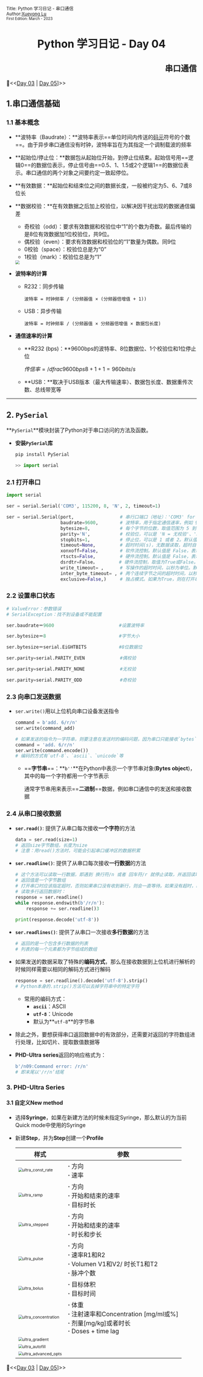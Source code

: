 <sub>Title: Python 学习日记 - 串口通信<br>Author:<a href="https://github.com/Alpaka1017?tab=repositories" target="_blank">Xueyong Lu  <i class="fa fa-github" aria-hidden="true"></i></a></br><small>First Edition: March - 2023</small></sub>

<div align = "center">
    <h1>
        Python 学习日记 - Day 04
    </h1>
</div>
<div align = "right">
    <h2>串口通信</h2>
</div>


📘<<[Day 03](./Python_Day03_Numpy_lib_Part2.md) | [Day 05](./Python_Day05_Class_Object.md)]>> 

## 1.串口通信基础

### 1.1 基本概念

* **波特率（Baudrate）：**波特率表示==单位时间内传送的[码元](https://baike.baidu.com/item/码元/10525003?fromModule=lemma_inlink)符号的个数==。由于异步串口通信没有时钟，波特率旨在为其指定一个调制载波的频率

* **起始位/停止位：**数据包从起始位开始，到停止位结束。起始信号用==逻辑0==的数据位表示，停止信号由==0.5、1、1.5或2个逻辑1==的数据位表示。串口通信的两个对象之间要约定一致起停位。

* **有效数据：**起始位和结束位之间的数据长度，一般被约定为5、6、7或8位长

* **数据校验：**在有效数据之后加上校验位，以解决因干扰出现的数据通信偏差

  * 奇校验（odd）：要求有效数据和校验位中“1”的个数为奇数。最后传输的是8位有效数据加1位校验位，共9位。
  * 偶校验（even）：要求有效数据和校验位的“1”数量为偶数。同9位
  * 0校验（space）：校验位总是为“0”
  * 1校验（mark）：校验位总是为“1”

  <img src="./.msc/image/serial_communication.png" style="zoom:67%;" />

* **波特率的计算**

  * R232：同步传输

    `波特率 = 时钟频率 / (分频器值 × (分频器倍增值 + 1))`

  * USB：异步传输

    `波特率 = 时钟频率 / (分频器值 × 分频器倍增值 × 数据包长度)`

* **通信速率的计算**

  * **R232 (bps)：**9600bps的波特率、8位数据位、1个校验位和1位停止位

    $传信率 = /dfrac{9600bps}{8+1+1} = 960 bits/s$

  * **USB：**取决于USB版本（最大传输速率）、数据包长度、数据重传次数、总线带宽等



----

## 2. **`PySerial`**

**`PySerial`**模块封装了Python对于串口访问的方法及函数。

* **安装`PySerial`库**

  ```python
  pip install PySerial
  
  >> import serial
  ```

### 2.1 打开串口

```python
import serial

ser = serial.Serial('COM3', 115200, 8, 'N', 2, timeout=1)

ser = serial.Serial(port,                 # 串行口端口（地址）：'COM3' for windows; '/dev/ttyUSB0' for linux
                    baudrate=9600, 		  # 波特率，用于指定通信速率，例如 9600、115200 等。默认值是 9600
                    bytesize=8, 		  # 每个字节的位数，取值范围为 5 到 8 位。默认值是 8
                    parity='N', 		  # 校验位，可以是 'N = 无校验'、'E = 偶校验'、'O = 奇校验'、'M = 标记校验'、'S = 空格校验'
                    stopbits=1, 		  # 停止位，可以是 1 或者 2。默认值是 1
                    timeout=None, 		  # 超时时间(s)，无数据读取，超时自动退出。默认值是 None，表示永远等待
                    xonxoff=False, 		  # 软件流控制。默认值是 False，表示关闭软件数据流控制
                    rtscts=False, 		  # 硬件流控制。默认值是 False，表示关闭硬件数据流控制
                    dsrdtr=False，		 # 硬件流控制，取值为True或False。默认为False
                   	write_timeout= ,	  # 写操作的超时时间，以秒为单位。默认为None，即无超时
                   	inter_byte_timeout= , # 两个连续字节之间的超时时间，以秒为单位。默认为None，即没有超时
                   	exclusive=False,)	  # 独占模式。如果为True，则在打开串口时锁定它，防止其他应用程序访问该串口。win32只能为True。
```

### 2.2 设置串口状态

```python
# ValueError：参数错误
# SerialException：找不到设备或不能配置

ser.baudrate＝9600						 #设置波特率

ser.bytesize＝8							 #字节大小

ser.bytesize＝serial.EiGHTBITS			 #8位数据位

ser.parity=serial.PARITY_EVEN			  #偶校验

ser.parity=serial.PARITY_NONE			  #无校验

ser.parity=serial.PARITY_ODD			  #奇校验
```

### 2.3 向串口发送数据

* `ser.write()`用以上位机向串口设备发送指令

  ```python
  command = b'add. 6/r/n'
  ser.write(command_add)
  
  # 如果发送的指令为一字符串，则要注意在发送时的编码问题，因为串口只能接收`bytes`类型的字符
  command = 'add. 6/r/n'
  ser.write(command.encode())
  # 编码的方式有`utf-8`、`ascii`、`unicode`等
  ```

  * ==**字节串**==：**`b''`**在Python中表示一个字节串对象(**Bytes object**)，其中的每一个字符都用一个字节表示

    通常字节串用来表示==**二进制**==数据，例如串口通信中的发送和接收数据

### 2.4 从串口接收数据

* **`ser.read()`**: 提供了从串口每次接收**一个字符**的方法

  ```python
  data = ser.read(size=1)
  # 返回size字节数组，长度为size
  # 注意：用read()方法时，可能会引起串口缓冲区的数据积累
  ```

* **`ser.readline()`**: 提供了从串口每次接收**一行数据**的方法

  ```python
  # 这个方法可以读取一行数据，即遇到 换行符/n 或者 回车符/r 就停止读取，并返回读取到的数据
  # 返回值是一个字节数组
  # 打开串口时应该指定超时，否则如果串口没有收到新行，则会一直等待。如果没有超时，readline会报异常
  # 读取多行返回数据时：
  response = ser.readline()
  while response.endswith(b'/r/n'):
      response += ser.readline()3
      
  print(response.decode('utf-8'))
  ```

* **`ser.readlines()`**: 提供了从串口一次接收**多行数据**的方法

  ```python
  # 返回的是一个包含多行数据的列表
  # 列表的每一个元素都为字节组成的数组
  ```

* 如果发送的数据采取了特殊的**编码方式**，那么在接收数据到上位机进行解析的时候同样需要以相同的解码方式进行解码

  ```python
  response = ser.readline().decode('utf-8').strip()
  # Python本身的.strip()方法可以去掉字符串中的特定字符
  ```

  * 常用的编码方式：
    * **`ascii`**：ASCII
    * **`utf-8`**：Unicode
    * 默认为**`utf-8`**的字节串

* 除此之外，要想获得串口返回数据中的有效部分，还需要对返回的字符数组进行处理，比如切片、提取数值数据等

* **PHD-Ultra series**返回的响应格式为：

  ```python
  b'/n09:Command error: /r/n'
  # 即末尾以'/r/n‘结尾
  ```

### 3. PHD-Ultra Series

#### 3.1 自定义New method

*  选择**Syringe**，如果在新建方法的时候未指定Syringe，那么默认的为当前Quick mode中使用的Syringe

* 新建**Step**，并为**Step**创建一个**Profile**

  | 样式                                                         | 参数                                                         |
  | ------------------------------------------------------------ | ------------------------------------------------------------ |
  | <img src="./.msc/image/ultra_const_rate.png" alt="ultra_const_rate" style="zoom:67%;" /> | **$·$** 方向<br />**$·$**  速率                              |
  | <img src="./.msc/image/ultra_ramp.png" alt="ultra_ramp" style="zoom:67%;" /> | **$·$** 方向<br />**$·$**  开始和结束的速率<br />**$·$**  目标时长 |
  | <img src="./.msc/image/ultra_stepped.png" alt="ultra_stepped" style="zoom:67%;" /> | **$·$**  方向<br />**$·$**  开始和结束的速率<br />**$·$**  时长和步长 |
  | <img src="./.msc/image/ultra_pulse.png" alt="ultra_pulse" style="zoom:67%;" /> | **$·$**  方向<br />**$·$**  速率R1和R2<br />**$·$**  Volumen V1和V2/ 时长T1和T2<br />**$·$**  脉冲个数 |
  | <img src="./.msc/image/ultra_bolus.png" alt="ultra_bolus" style="zoom:67%;" /> | **$·$**  目标体积<br />**$·$**  目标时间                     |
  | <img src="./.msc/image/ultra_concentration.png" alt="ultra_concentration" style="zoom:67%;" /> | **$·$**  体重<br />**$·$**  注射速率和Concentration [mg/ml或%]<br />**$·$**  剂量[mg/kg]或者时长<br />**$·$**  Doses + time lag |
  | <img src="./.msc/image/ultra_gradient.png" alt="ultra_gradient" style="zoom:67%;" /> |                                                              |
  | <img src="./.msc/image/ultra_autofill.png" alt="ultra_autofill" style="zoom:67%;" /> |                                                              |
  | <img src="./.msc/image/ultra_advanced_opts.png" alt="ultra_advanced_opts" style="zoom:67%;" /> |                                                              |
  
  

📘<<[Day 03](./Python_Day03_Numpy_lib_Part2.md) | [Day 05](./Python_Day05_Class_Object.md)]>> 

